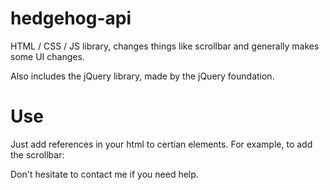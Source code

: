 hedgehog-api
============

HTML / CSS / JS library, changes things like scrollbar and generally makes some UI changes.

Also includes the jQuery library, made by the jQuery foundation.

Use
============

Just add references in your html to certian elements. For example, to add the scrollbar:

<!-->
<link rel="stylesheet" href="hedgehog-api/css/scroll.css">
</-->

Don't hesitate to contact me if you need help.
